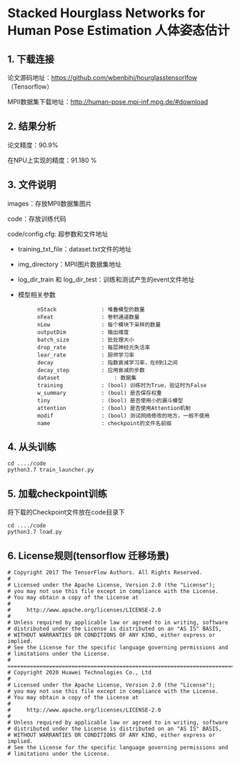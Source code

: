 # Stacked Hourglass Networks for Human Pose Estimation 人体姿态估计

## 1. 下载连接

论文源码地址：https://github.com/wbenbihi/hourglasstensorlfow （Tensorflow）

MPII数据集下载地址：http://human-pose.mpi-inf.mpg.de/#download


## 2. 结果分析

论文精度：90.9%

在NPU上实现的精度：91.180 %

## 3. 文件说明

images：存放MPII数据集图片

code：存放训练代码

code/config.cfg: 超参数和文件地址
- training_txt_file：dataset.txt文件的地址
- img_directory：MPII图片数据集地址
- log_dir_train 和 log_dir_test：训练和测试产生的event文件地址
- 模型相关参数

			nStack				: 堆叠模型的数量
			nFeat				: 卷积通道数量
			nLow				: 每个模块下采样的数量
			outputDim			: 输出维度
			batch_size			: 批处理大小
			drop_rate			: 每层神经元失活率
			lear_rate			: 厨师学习率
			decay				: 指数衰减学习率，在0到1之间
			decay_step			: 应用衰减的步数			
			dataset			        : 数据集
			training			: (bool) 训练时为True，验证时为False
			w_summary			: (bool) 是否保存权重
			tiny				: (bool) 是否使用小的漏斗模型
			attention			: (bool) 是否使用Attention机制
			modif				: (bool) 测试网络修改的地方，一般不使用
			name				: checkpoint的文件名前缀

## 4. 从头训练

```
cd ..../code
python3.7 train_launcher.py
```
## 5. 加载checkpoint训练

将下载的Checkpoint文件放在code目录下

```
cd ..../code
python3.7 load.py
```

##  6. License规则(tensorflow 迁移场景)
```
# Copyright 2017 The TensorFlow Authors. All Rights Reserved.
#
# Licensed under the Apache License, Version 2.0 (the "License");
# you may not use this file except in compliance with the License.
# You may obtain a copy of the License at
#
#     http://www.apache.org/licenses/LICENSE-2.0
#
# Unless required by applicable law or agreed to in writing, software
# distributed under the License is distributed on an "AS IS" BASIS,
# WITHOUT WARRANTIES OR CONDITIONS OF ANY KIND, either express or implied.
# See the License for the specific language governing permissions and
# limitations under the License.
# ============================================================================
# Copyright 2020 Huawei Technologies Co., Ltd
#
# Licensed under the Apache License, Version 2.0 (the "License");
# you may not use this file except in compliance with the License.
# You may obtain a copy of the License at
#
#     http://www.apache.org/licenses/LICENSE-2.0
#
# Unless required by applicable law or agreed to in writing, software
# distributed under the License is distributed on an "AS IS" BASIS,
# WITHOUT WARRANTIES OR CONDITIONS OF ANY KIND, either express or implied.
# See the License for the specific language governing permissions and
# limitations under the License.
```

